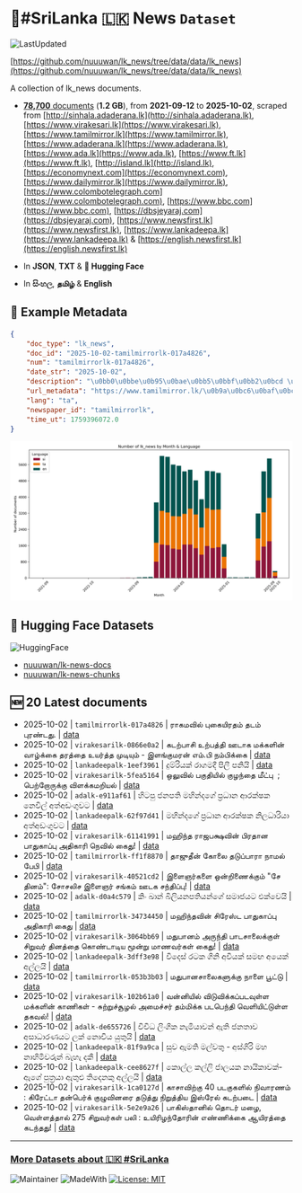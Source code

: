 # 📄#SriLanka 🇱🇰 News `Dataset`

![LastUpdated](https://img.shields.io/badge/last_updated-2025--10--02_15:04:29-green)

[https://github.com/nuuuwan/lk_news/tree/data/data/lk_news](https://github.com/nuuuwan/lk_news/tree/data/data/lk_news)

A collection of lk_news documents.

- [**78,700** documents](https://github.com/nuuuwan/lk_news/tree/data/data/lk_news) (**1.2 GB**), from **2021-09-12** to **2025-10-02**, scraped from [http://sinhala.adaderana.lk](http://sinhala.adaderana.lk), [https://www.virakesari.lk](https://www.virakesari.lk), [https://www.tamilmirror.lk](https://www.tamilmirror.lk), [https://www.adaderana.lk](https://www.adaderana.lk), [https://www.ada.lk](https://www.ada.lk), [https://www.ft.lk](https://www.ft.lk), [http://island.lk](http://island.lk), [https://economynext.com](https://economynext.com), [https://www.dailymirror.lk](https://www.dailymirror.lk), [https://www.colombotelegraph.com](https://www.colombotelegraph.com), [https://www.bbc.com](https://www.bbc.com), [https://dbsjeyaraj.com](https://dbsjeyaraj.com), [https://www.newsfirst.lk](https://www.newsfirst.lk), [https://www.lankadeepa.lk](https://www.lankadeepa.lk) & [https://english.newsfirst.lk](https://english.newsfirst.lk)

- In **JSON**, **TXT** & **🤗 Hugging Face**

- In **සිංහල**, **தமிழ்** & **English**

## 📝 Example Metadata

```json
{
    "doc_type": "lk_news",
    "doc_id": "2025-10-02-tamilmirrorlk-017a4826",
    "num": "tamilmirrorlk-017a4826",
    "date_str": "2025-10-02",
    "description": "\u0bb0\u0bbe\u0b95\u0bae\u0bb5\u0bbf\u0bb2\u0bcd \u0baa\u0bc1\u0b95\u0bc8\u0baf\u0bbf\u0bb0\u0ba4\u0bae\u0bcd \u0ba4\u0b9f\u0bae\u0bcd \u0baa\u0bc1\u0bb0\u0ba3\u0bcd\u0b9f\u0ba4\u0bc1.",
    "url_metadata": "https://www.tamilmirror.lk/\u0b9a\u0bc6\u0baf\u0bcd\u0ba4\u0bbf\u0b95\u0bb3\u0bcd/\u0bb0\u0bbe\u0b95\u0bae\u0bb5\u0bbf\u0bb2\u0bcd-\u0baa\u0bc1\u0b95\u0bc8\u0baf\u0bbf\u0bb0\u0ba4\u0bae\u0bcd-\u0ba4\u0b9f\u0bae\u0bcd-\u0baa\u0bc1\u0bb0\u0ba3\u0bcd\u0b9f\u0ba4\u0bc1/175-365646",
    "lang": "ta",
    "newspaper_id": "tamilmirrorlk",
    "time_ut": 1759396072.0
}
```

![Chart](https://raw.githubusercontent.com/nuuuwan/lk_news/refs/heads/data/data/lk_news/docs_by_month_and_lang.png)

## 🤗 Hugging Face Datasets

![HuggingFace](https://img.shields.io/badge/-HuggingFace-FDEE21?style=for-the-badge&logo=HuggingFace)

- [nuuuwan/lk-news-docs](https://huggingface.co/datasets/nuuuwan/lk-news-docs)
- [nuuuwan/lk-news-chunks](https://huggingface.co/datasets/nuuuwan/lk-news-chunks)

## 🆕 20 Latest documents

- 2025-10-02 | `tamilmirrorlk-017a4826` | ராகமவில் புகையிரதம் தடம் புரண்டது. | [data](https://github.com/nuuuwan/lk_news/tree/data/data/lk_news/2020s/2025/2025-10-02-tamilmirrorlk-017a4826)
- 2025-10-02 | `virakesarilk-0866e0a2` | கடற்பாசி உற்பத்தி ஊடாக மக்களின் வாழ்க்கை தரத்தை உயர்த்த முடியும் - இளங்குமரன் எம்.பி நம்பிக்கை | [data](https://github.com/nuuuwan/lk_news/tree/data/data/lk_news/2020s/2025/2025-10-02-virakesarilk-0866e0a2)
- 2025-10-02 | `lankadeepalk-1eef3961` | දුම්රියක් රාගමදී පිලී පනියි | [data](https://github.com/nuuuwan/lk_news/tree/data/data/lk_news/2020s/2025/2025-10-02-lankadeepalk-1eef3961)
- 2025-10-02 | `virakesarilk-5fea5164` | ஒலுவில் பகுதியில் குழந்தை மீட்பு  ; பெற்றோருக்கு விளக்கமறியல் | [data](https://github.com/nuuuwan/lk_news/tree/data/data/lk_news/2020s/2025/2025-10-02-virakesarilk-5fea5164)
- 2025-10-02 | `adalk-e911af61` | හිටපු ජනපති මහින්දගේ ප්‍රධාන ආරක්ෂක නෙවිල් අත්අඩංගුවට | [data](https://github.com/nuuuwan/lk_news/tree/data/data/lk_news/2020s/2025/2025-10-02-adalk-e911af61)
- 2025-10-02 | `lankadeepalk-62f97d41` | මහින්දගේ ප්‍රධාන ආරක්ෂක නිලධාරියා අත්අඩංගුවට | [data](https://github.com/nuuuwan/lk_news/tree/data/data/lk_news/2020s/2025/2025-10-02-lankadeepalk-62f97d41)
- 2025-10-02 | `virakesarilk-61141991` | மஹிந்த ராஜபக்ஷவின் பிரதான பாதுகாப்பு அதிகாரி நெவில் கைது! | [data](https://github.com/nuuuwan/lk_news/tree/data/data/lk_news/2020s/2025/2025-10-02-virakesarilk-61141991)
- 2025-10-02 | `tamilmirrorlk-ff1f8870` | தாஜுதீன் கோலை தடுப்பாரா நாமல் பேபி | [data](https://github.com/nuuuwan/lk_news/tree/data/data/lk_news/2020s/2025/2025-10-02-tamilmirrorlk-ff1f8870)
- 2025-10-02 | `virakesarilk-40521cd2` | இளைஞர்களை ஒன்றிணைக்கும் "சே தினம்": சோசலிச இளைஞர் சங்கம் ஊடக சந்திப்பு! | [data](https://github.com/nuuuwan/lk_news/tree/data/data/lk_news/2020s/2025/2025-10-02-virakesarilk-40521cd2)
- 2025-10-02 | `adalk-d0a4c579` | කිං ඛාන් බිලියනපතියන්ගේ සමාජයට එක්වෙයි | [data](https://github.com/nuuuwan/lk_news/tree/data/data/lk_news/2020s/2025/2025-10-02-adalk-d0a4c579)
- 2025-10-02 | `tamilmirrorlk-34734450` | மஹிந்தவின் சிரேஸ்ட பாதுகாப்பு அதிகாரி கைது | [data](https://github.com/nuuuwan/lk_news/tree/data/data/lk_news/2020s/2025/2025-10-02-tamilmirrorlk-34734450)
- 2025-10-02 | `virakesarilk-3064bb69` | மதுபானம் அருந்தி பாடசாலைக்குள் சிறுவர் தினத்தை கொண்டாடிய மூன்று மாணவர்கள் கைது! | [data](https://github.com/nuuuwan/lk_news/tree/data/data/lk_news/2020s/2025/2025-10-02-virakesarilk-3064bb69)
- 2025-10-02 | `lankadeepalk-3dff3e98` | විදෙස් රටක  ගිනි අවියක් සමඟ අයෙක් අල්ලයි | [data](https://github.com/nuuuwan/lk_news/tree/data/data/lk_news/2020s/2025/2025-10-02-lankadeepalk-3dff3e98)
- 2025-10-02 | `tamilmirrorlk-053b3b03` | மதுபானசாலைகளுக்கு நாளை பூட்டு | [data](https://github.com/nuuuwan/lk_news/tree/data/data/lk_news/2020s/2025/2025-10-02-tamilmirrorlk-053b3b03)
- 2025-10-02 | `virakesarilk-102b61a0` | வன்னியில் விடுவிக்கப்படவுள்ள மக்களின் காணிகள் - சுற்றுச்சூழல் அமைச்சர் தம்மிக்க படபெந்தி வெளியிட்டுள்ள தகவல்! | [data](https://github.com/nuuuwan/lk_news/tree/data/data/lk_news/2020s/2025/2025-10-02-virakesarilk-102b61a0)
- 2025-10-02 | `adalk-de655726` | විවිධ ලිංගික නැමියාවන් ඇති ජනතාව අසාධාරණයට ලක් නොවිය යුතුයි | [data](https://github.com/nuuuwan/lk_news/tree/data/data/lk_news/2020s/2025/2025-10-02-adalk-de655726)
- 2025-10-02 | `lankadeepalk-81f9a9ca` | සුව ඇමති මල්වතු - අස්ගිරි මහ නාහිමිවරුන් බැහැ දකී | [data](https://github.com/nuuuwan/lk_news/tree/data/data/lk_news/2020s/2025/2025-10-02-lankadeepalk-81f9a9ca)
- 2025-10-02 | `lankadeepalk-cee8627f` | කොල්ල කල්ලි ජාලයක නායිකාවක්-ඇගේ පුත්‍රයා ඇතුළු තිදෙනකු අල්ලයි | [data](https://github.com/nuuuwan/lk_news/tree/data/data/lk_news/2020s/2025/2025-10-02-lankadeepalk-cee8627f)
- 2025-10-02 | `virakesarilk-1ca0127d` | காசாவிற்கு 40 படகுகளில் நிவாரணம் : கிரேட்டா தன்பெர்க் குழுவினரை தடுத்து நிறுத்திய இஸ்ரேல் கடற்படை | [data](https://github.com/nuuuwan/lk_news/tree/data/data/lk_news/2020s/2025/2025-10-02-virakesarilk-1ca0127d)
- 2025-10-02 | `virakesarilk-5e2e9a26` | பாகிஸ்தானில் தொடர் மழை, வெள்ளத்தால் 275 சிறுவர்கள் பலி : உயிரிழந்தோரின் எண்ணிக்கை ஆயிரத்தை கடந்தது! | [data](https://github.com/nuuuwan/lk_news/tree/data/data/lk_news/2020s/2025/2025-10-02-virakesarilk-5e2e9a26)

---

### [More Datasets about 🇱🇰 #SriLanka](https://github.com/nuuuwan/lk_datasets)

![Maintainer](https://img.shields.io/badge/maintainer-nuuuwan-red)
![MadeWith](https://img.shields.io/badge/made_with-python-blue)
[![License: MIT](https://img.shields.io/badge/License-MIT-yellow.svg)](https://opensource.org/licenses/MIT)
